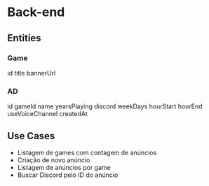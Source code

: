 # Back-end

## Entities

### Game

id
title
bannerUrl

### AD

id
gameId
name
yearsPlaying
discord
weekDays
hourStart
hourEnd
useVoiceChannel
createdAt

## Use Cases

- Listagem de games com contagem de anúncios
- Criação de novo anúncio
- Listagem de anúncios por game
- Buscar Discord pelo ID do anúncio